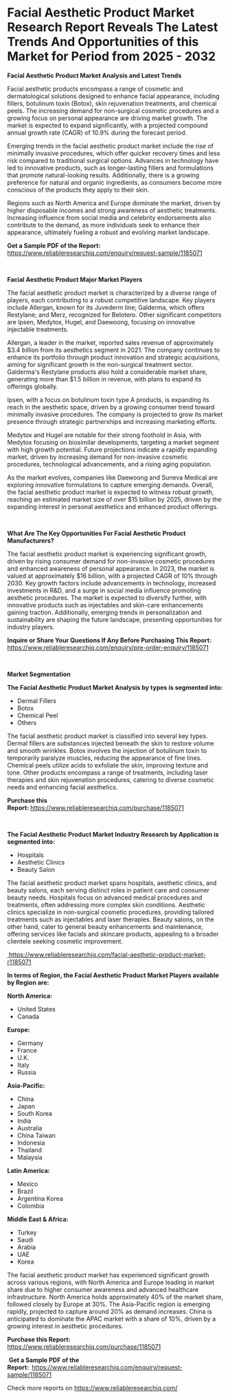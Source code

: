 <p><h1>Facial Aesthetic Product Market Research Report Reveals The Latest Trends And Opportunities of this Market for Period from 2025 - 2032</h1></p><p><strong>Facial Aesthetic Product Market Analysis and Latest Trends</strong></p>
<p><p>Facial aesthetic products encompass a range of cosmetic and dermatological solutions designed to enhance facial appearance, including fillers, botulinum toxin (Botox), skin rejuvenation treatments, and chemical peels. The increasing demand for non-surgical cosmetic procedures and a growing focus on personal appearance are driving market growth. The market is expected to expand significantly, with a projected compound annual growth rate (CAGR) of 10.9% during the forecast period.</p><p>Emerging trends in the facial aesthetic product market include the rise of minimally invasive procedures, which offer quicker recovery times and less risk compared to traditional surgical options. Advances in technology have led to innovative products, such as longer-lasting fillers and formulations that promote natural-looking results. Additionally, there is a growing preference for natural and organic ingredients, as consumers become more conscious of the products they apply to their skin.</p><p>Regions such as North America and Europe dominate the market, driven by higher disposable incomes and strong awareness of aesthetic treatments. Increasing influence from social media and celebrity endorsements also contribute to the demand, as more individuals seek to enhance their appearance, ultimately fueling a robust and evolving market landscape.</p></p>
<p><strong>Get a Sample PDF of the Report:&nbsp;</strong> <a href="https://www.reliableresearchiq.com/enquiry/request-sample/1185071?utm_campaign=2739&utm_medium=2&utm_source=Github&utm_content=ia&utm_term=28032025&utm_id=facial-aesthetic-product">https://www.reliableresearchiq.com/enquiry/request-sample/1185071</a></p>
<p>&nbsp;</p>
<p><strong>Facial Aesthetic Product Major Market Players</strong></p>
<p><p>The facial aesthetic product market is characterized by a diverse range of players, each contributing to a robust competitive landscape. Key players include Allergan, known for its Juvederm line; Galderma, which offers Restylane; and Merz, recognized for Belotero. Other significant competitors are Ipsen, Medytox, Hugel, and Daewoong, focusing on innovative injectable treatments.</p><p>Allergan, a leader in the market, reported sales revenue of approximately $3.4 billion from its aesthetics segment in 2021. The company continues to enhance its portfolio through product innovation and strategic acquisitions, aiming for significant growth in the non-surgical treatment sector. Galderma's Restylane products also hold a considerable market share, generating more than $1.5 billion in revenue, with plans to expand its offerings globally.</p><p>Ipsen, with a focus on botulinum toxin type A products, is expanding its reach in the aesthetic space, driven by a growing consumer trend toward minimally invasive procedures. The company is projected to grow its market presence through strategic partnerships and increasing marketing efforts.</p><p>Medytox and Hugel are notable for their strong foothold in Asia, with Medytox focusing on biosimilar developments, targeting a market segment with high growth potential. Future projections indicate a rapidly expanding market, driven by increasing demand for non-invasive cosmetic procedures, technological advancements, and a rising aging population. </p><p>As the market evolves, companies like Daewoong and Suneva Medical are exploring innovative formulations to capture emerging demands. Overall, the facial aesthetic product market is expected to witness robust growth, reaching an estimated market size of over $15 billion by 2025, driven by the expanding interest in personal aesthetics and enhanced product offerings.</p></p>
<p>&nbsp;</p>
<p><strong>What Are The Key Opportunities For Facial Aesthetic Product Manufacturers?</strong></p>
<p><p>The facial aesthetic product market is experiencing significant growth, driven by rising consumer demand for non-invasive cosmetic procedures and enhanced awareness of personal appearance. In 2023, the market is valued at approximately $16 billion, with a projected CAGR of 10% through 2030. Key growth factors include advancements in technology, increased investments in R&D, and a surge in social media influence promoting aesthetic procedures. The market is expected to diversify further, with innovative products such as injectables and skin-care enhancements gaining traction. Additionally, emerging trends in personalization and sustainability are shaping the future landscape, presenting opportunities for industry players.</p></p>
<p><strong>Inquire or Share Your Questions If Any Before Purchasing This Report:</strong> <a href="https://www.reliableresearchiq.com/enquiry/pre-order-enquiry/1185071?utm_campaign=2739&utm_medium=2&utm_source=Github&utm_content=ia&utm_term=28032025&utm_id=facial-aesthetic-product">https://www.reliableresearchiq.com/enquiry/pre-order-enquiry/1185071</a></p>
<p>&nbsp;</p>
<p><strong>Market Segmentation</strong></p>
<p><strong>The Facial Aesthetic Product Market Analysis by types is segmented into:</strong></p>
<p><ul><li>Dermal Fillers</li><li>Botox</li><li>Chemical Peel</li><li>Others</li></ul></p>
<p><p>The facial aesthetic product market is classified into several key types. Dermal fillers are substances injected beneath the skin to restore volume and smooth wrinkles. Botox involves the injection of botulinum toxin to temporarily paralyze muscles, reducing the appearance of fine lines. Chemical peels utilize acids to exfoliate the skin, improving texture and tone. Other products encompass a range of treatments, including laser therapies and skin rejuvenation procedures, catering to diverse cosmetic needs and enhancing facial aesthetics.</p></p>
<p><strong>Purchase this Report:&nbsp;</strong><a href="https://www.reliableresearchiq.com/purchase/1185071?utm_campaign=2739&utm_medium=2&utm_source=Github&utm_content=ia&utm_term=28032025&utm_id=facial-aesthetic-product">https://www.reliableresearchiq.com/purchase/1185071</a></p>
<p>&nbsp;</p>
<p><strong>The Facial Aesthetic Product Market Industry Research by Application is segmented into:</strong></p>
<p><ul><li>Hospitals</li><li>Aesthetic Clinics</li><li>Beauty Salon</li></ul></p>
<p><p>The facial aesthetic product market spans hospitals, aesthetic clinics, and beauty salons, each serving distinct roles in patient care and consumer beauty needs. Hospitals focus on advanced medical procedures and treatments, often addressing more complex skin conditions. Aesthetic clinics specialize in non-surgical cosmetic procedures, providing tailored treatments such as injectables and laser therapies. Beauty salons, on the other hand, cater to general beauty enhancements and maintenance, offering services like facials and skincare products, appealing to a broader clientele seeking cosmetic improvement.</p></p>
<p><a href="https://www.reliableresearchiq.com/facial-aesthetic-product-market-r1185071?utm_campaign=2739&utm_medium=2&utm_source=Github&utm_content=ia&utm_term=28032025&utm_id=facial-aesthetic-product">&nbsp;https://www.reliableresearchiq.com/facial-aesthetic-product-market-r1185071</a></p>
<p><strong>In terms of Region, the Facial Aesthetic Product Market Players available by Region are:</strong></p>
<p>
    <p> <strong> North America: </strong>
        <ul>
            <li>United States</li>
            <li>Canada</li>
        </ul>
        </p> 
    <p> <strong> Europe: </strong>
        <ul>
            <li>Germany</li>
            <li>France</li>
            <li>U.K.</li>
            <li>Italy</li>
            <li>Russia</li>
        </ul>
        </p> 
    <p> <strong> Asia-Pacific: </strong>
        <ul>
            <li>China</li>
            <li>Japan</li>
            <li>South Korea</li>
            <li>India</li>
            <li>Australia</li>
            <li>China Taiwan</li>
            <li>Indonesia</li>
            <li>Thailand</li>
            <li>Malaysia</li>
        </ul>
        </p> 
    <p> <strong> Latin America: </strong>
        <ul>
            <li>Mexico</li>
            <li>Brazil</li>
            <li>Argentina Korea</li>
            <li>Colombia</li>
        </ul>
        </p> 
    <p> <strong> Middle East & Africa: </strong>
        <ul>
            <li>Turkey</li>
            <li>Saudi</li>
            <li>Arabia</li>
            <li>UAE</li>
            <li>Korea</li>
        </ul>
    </p>
    </p>
<p><p>The facial aesthetic product market has experienced significant growth across various regions, with North America and Europe leading in market share due to higher consumer awareness and advanced healthcare infrastructure. North America holds approximately 40% of the market share, followed closely by Europe at 30%. The Asia-Pacific region is emerging rapidly, projected to capture around 20% as demand increases. China is anticipated to dominate the APAC market with a share of 10%, driven by a growing interest in aesthetic procedures.</p></p>
<p><strong>Purchase this Report: </strong><a href="https://www.reliableresearchiq.com/purchase/1185071?utm_campaign=2739&utm_medium=2&utm_source=Github&utm_content=ia&utm_term=28032025&utm_id=facial-aesthetic-product">https://www.reliableresearchiq.com/purchase/1185071</a></p>
<p>&nbsp;<strong>Get a Sample PDF of the Report:&nbsp;&nbsp;</strong><a href="https://www.reliableresearchiq.com/enquiry/request-sample/1185071?utm_campaign=2739&utm_medium=2&utm_source=Github&utm_content=ia&utm_term=28032025&utm_id=facial-aesthetic-product">https://www.reliableresearchiq.com/enquiry/request-sample/1185071</a></p>
<p><strong></strong></p>
<p>Check more reports on <a href="https://www.reliableresearchiq.com/?utm_campaign=2739&utm_medium=2&utm_source=Github&utm_content=ia&utm_term=28032025&utm_id=facial-aesthetic-product">https://www.reliableresearchiq.com/</a></p>